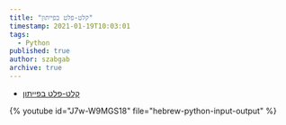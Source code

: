 ```yaml
---
title: "קלט-פלט בפייתון"
timestamp: 2021-01-19T10:03:01
tags:
  - Python
published: true
author: szabgab
archive: true
---
```



* [ קלט-פלט בפייתון](https://code-maven.com/slides/python-programming/input-output)

{% youtube id="J7w-W9MGS18" file="hebrew-python-input-output" %}

